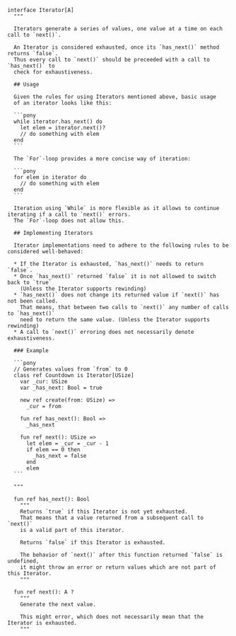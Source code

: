 ```````pony-full-source
interface Iterator[A]
  """

  Iterators generate a series of values, one value at a time on each call to `next()`.

  An Iterator is considered exhausted, once its `has_next()` method returns `false`.
  Thus every call to `next()` should be preceeded with a call to `has_next()` to
  check for exhaustiveness.

  ## Usage

  Given the rules for using Iterators mentioned above, basic usage
  of an iterator looks like this:

  ```pony
  while iterator.has_next() do
    let elem = iterator.next()?
    // do something with elem
  end
  ```

  The `For`-loop provides a more concise way of iteration:

  ```pony
  for elem in iterator do
    // do something with elem
  end
  ```

  Iteration using `While` is more flexible as it allows to continue iterating if a call to `next()` errors.
  The `For`-loop does not allow this.

  ## Implementing Iterators

  Iterator implementations need to adhere to the following rules to be considered well-behaved:

  * If the Iterator is exhausted, `has_next()` needs to return `false`.
  * Once `has_next()` returned `false` it is not allowed to switch back to `true`
    (Unless the Iterator supports rewinding)
  * `has_next()` does not change its returned value if `next()` has not been called.
    That means, that between two calls to `next()` any number of calls to `has_next()`
    need to return the same value. (Unless the Iterator supports rewinding)
  * A call to `next()` erroring does not necessarily denote exhaustiveness.

  ### Example

  ```pony
  // Generates values from `from` to 0
  class ref Countdown is Iterator[USize]
    var _cur: USize
    var _has_next: Bool = true

    new ref create(from: USize) =>
      _cur = from

    fun ref has_next(): Bool =>
      _has_next

    fun ref next(): USize =>
      let elem = _cur = _cur - 1
      if elem == 0 then
        _has_next = false
      end
      elem
  ```

  """

  fun ref has_next(): Bool
    """
    Returns `true` if this Iterator is not yet exhausted.
    That means that a value returned from a subsequent call to `next()`
    is a valid part of this iterator.

    Returns `false` if this Iterator is exhausted.

    The behavior of `next()` after this function returned `false` is undefined,
    it might throw an error or return values which are not part of this Iterator.
    """

  fun ref next(): A ?
    """
    Generate the next value.

    This might error, which does not necessarily mean that the Iterator is exhausted.
    """

```````
